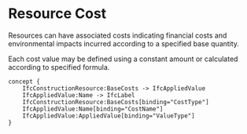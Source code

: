 Resource Cost
=============

Resources can have associated costs indicating financial costs and environmental impacts incurred according to a specified base quantity.

Each cost value may be defined using a constant amount or calculated according to specified formula.

```
concept {
    IfcConstructionResource:BaseCosts -> IfcAppliedValue
    IfcAppliedValue:Name -> IfcLabel
    IfcConstructionResource:BaseCosts[binding="CostType"]
    IfcAppliedValue:Name[binding="CostName"]
    IfcAppliedValue:AppliedValue[binding="ValueType"]
}
```

